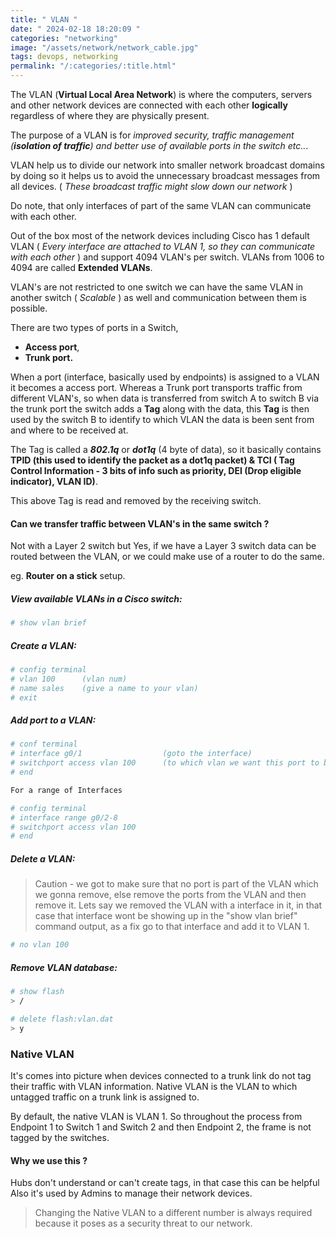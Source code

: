 ```yaml
---
title: " VLAN "
date: " 2024-02-18 18:20:09 "
categories: "networking"
image: "/assets/network/network_cable.jpg"
tags: devops, networking
permalink: "/:categories/:title.html"
---
```

The VLAN (**Virtual Local Area Network**) is where the computers, servers and other network devices are connected with each other **logically** regardless of where they are physically present.

The purpose of a VLAN is for *improved security, traffic management (**isolation of traffic**) and better use of available ports in the switch etc..*. 

VLAN help us to divide our network into smaller network broadcast domains by doing so it helps us to avoid the unnecessary broadcast messages from all devices. ( *These broadcast traffic might slow down our network* )

Do note, that only interfaces of part of the same VLAN can communicate with each other. 

Out of the box most of the network devices including Cisco has 1 default VLAN ( *Every interface are attached to VLAN 1, so they can communicate with each other* ) and support 4094 VLAN's per switch.  VLANs from 1006 to 4094 are called **Extended VLANs**.

VLAN's are not restricted to one switch we can have the same VLAN in another switch ( *Scalable* ) as well and communication between them is possible.

There are two types of ports in a Switch,

- **Access port**, 
- **Trunk port.**

When a port (interface, basically used by endpoints) is assigned to a VLAN it becomes a access port.  Whereas a Trunk port transports traffic from different VLAN's, so when data is transferred from switch A to switch B via the trunk port the switch adds a **Tag** along with the data, this **Tag** is then used by the switch B to identify to which VLAN the data is been sent from and where to be received at.

The Tag is called a ***802.1q*** or ***dot1q***  (4 byte of data), so it basically contains **TPID (this used to identify the packet as a dot1q packet) & TCI ( Tag Control Information  - 3 bits of info such as priority, DEI (Drop eligible indicator), VLAN ID)**. 

This above Tag is read and removed by the receiving switch. 

#### Can we transfer traffic between VLAN's in the same switch ? 

Not with a Layer 2 switch but Yes, if we have a Layer 3 switch data can be routed between the VLAN, or we could make use of a router to do the same. 

eg. **Router on a stick** setup.

##### View available VLANs in a Cisco switch: 

```bash
# show vlan brief 
```
##### Create a VLAN: 

```bash 
# config terminal 
# vlan 100      (vlan num)
# name sales    (give a name to your vlan)
# exit 
```
##### Add port to a VLAN: 

```bash 
# conf terminal
# interface g0/1                  (goto the interface)
# switchport access vlan 100      (to which vlan we want this port to be part of)
# end 

For a range of Interfaces

# config terminal 
# interface range g0/2-8
# switchport access vlan 100 
# end 
```
##### Delete a VLAN:

> Caution - we got to make sure that no port is part of the VLAN which we gonna remove, else remove the ports from the VLAN and then remove it. 
> Lets say we removed the VLAN with a interface in it, in that case that interface wont be showing up in the "show vlan brief" command output, as a fix go to that interface and add it to VLAN 1. 

```bash 
# no vlan 100 
```

##### Remove VLAN database:

```bash 
# show flash 
> /

# delete flash:vlan.dat
> y
```
### Native VLAN

It's comes into picture when devices connected to a trunk link do not tag their traffic with VLAN information. Native VLAN is the VLAN to which untagged traffic on a trunk link is assigned to.

By default, the native VLAN is VLAN 1. So throughout the process from Endpoint 1 to Switch 1 and Switch 2 and then Endpoint 2, the frame is not tagged by the switches.

#### Why we use this ? 

Hubs don't understand or can't create tags, in that case this can be helpful Also it's used by Admins to manage their network devices.

> Changing the Native VLAN to a different number is always required because it poses as a security threat to our network.